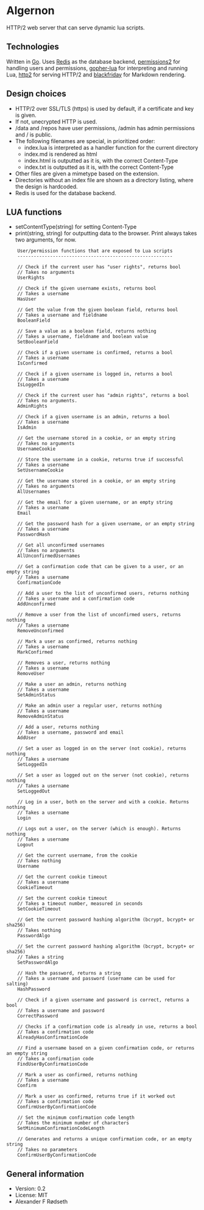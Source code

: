 # Algernon

HTTP/2 web server that can serve dynamic lua scripts.

Technologies
------------

Written in [Go](https://golang.org). Uses [Redis](https://redis.io) as the database backend, [permissions2](https://github.com/xyproto/permissions2) for handling users and permissions, [gopher-lua](https://github.com/yuin/gopher-lua) for interpreting and running Lua, [http2](https://github.com/bradfitz/http2) for serving HTTP/2 and [blackfriday](https://github.com/russross/blackfriday) for Markdown rendering.

Design choices
--------------
* HTTP/2 over SSL/TLS (https) is used by default, if a certificate and key is given.
* If not, unecrypted HTTP is used.
* /data and /repos have user permissions, /admin has admin permissions and / is public.
* The following filenames are special, in prioritized order:
    * index.lua is interpreted as a handler function for the current directory
    * index.md is rendered as html
    * index.html is outputted as it is, with the correct Content-Type
    * index.txt is outputted as it is, with the correct Content-Type
* Other files are given a mimetype based on the extension.
* Directories without an index file are shown as a directory listing, where the design is hardcoded.
* Redis is used for the database backend.

LUA functions
-------------
* setContentType(string) for setting Content-Type
* print(string, string) for outputting data to the browser. Print always takes two arguments, for now.

~~~
    User/permission functions that are exposed to Lua scripts
    ---------------------------------------------------------

	// Check if the current user has "user rights", returns bool
	// Takes no arguments
	UserRights

	// Check if the given username exists, returns bool
	// Takes a username
	HasUser

	// Get the value from the given boolean field, returns bool
	// Takes a username and fieldname
	BooleanField

	// Save a value as a boolean field, returns nothing
	// Takes a username, fieldname and boolean value
	SetBooleanField

	// Check if a given username is confirmed, returns a bool
	// Takes a username
	IsConfirmed

	// Check if a given username is logged in, returns a bool
	// Takes a username
	IsLoggedIn

	// Check if the current user has "admin rights", returns a bool
	// Takes no arguments.
	AdminRights

	// Check if a given username is an admin, returns a bool
	// Takes a username
	IsAdmin

	// Get the username stored in a cookie, or an empty string
	// Takes no arguments
	UsernameCookie

	// Store the username in a cookie, returns true if successful
	// Takes a username
	SetUsernameCookie

	// Get the username stored in a cookie, or an empty string
	// Takes no arguments
	AllUsernames

	// Get the email for a given username, or an empty string
	// Takes a username
	Email

	// Get the password hash for a given username, or an empty string
	// Takes a username
	PasswordHash

	// Get all unconfirmed usernames
	// Takes no arguments
	AllUnconfirmedUsernames

	// Get a confirmation code that can be given to a user, or an empty string
	// Takes a username
	ConfirmationCode

	// Add a user to the list of unconfirmed users, returns nothing
	// Takes a username and a confirmation code
	AddUnconfirmed

	// Remove a user from the list of unconfirmed users, returns nothing
	// Takes a username
	RemoveUnconfirmed

	// Mark a user as confirmed, returns nothing
	// Takes a username
	MarkConfirmed

	// Removes a user, returns nothing
	// Takes a username
	RemoveUser

	// Make a user an admin, returns nothing
	// Takes a username
	SetAdminStatus

	// Make an admin user a regular user, returns nothing
	// Takes a username
	RemoveAdminStatus

	// Add a user, returns nothing
	// Takes a username, password and email
	AddUser

	// Set a user as logged in on the server (not cookie), returns nothing
	// Takes a username
	SetLoggedIn

	// Set a user as logged out on the server (not cookie), returns nothing
	// Takes a username
	SetLoggedOut

	// Log in a user, both on the server and with a cookie. Returns nothing
	// Takes a username
	Login

	// Logs out a user, on the server (which is enough). Returns nothing
	// Takes a username
	Logout

	// Get the current username, from the cookie
	// Takes nothing
	Username

	// Get the current cookie timeout
	// Takes a username
	CookieTimeout

	// Set the current cookie timeout
	// Takes a timeout number, measured in seconds
	SetCookieTimeout

	// Get the current password hashing algorithm (bcrypt, bcrypt+ or sha256)
	// Takes nothing
	PasswordAlgo

	// Set the current password hashing algorithm (bcrypt, bcrypt+ or sha256)
	// Takes a string
	SetPasswordAlgo

	// Hash the password, returns a string
	// Takes a username and password (username can be used for salting)
	HashPassword

	// Check if a given username and password is correct, returns a bool
	// Takes a username and password
	CorrectPassword

	// Checks if a confirmation code is already in use, returns a bool
	// Takes a confirmation code
	AlreadyHasConfirmationCode

	// Find a username based on a given confirmation code, or returns an empty string
	// Takes a confirmation code
	FindUserByConfirmationCode

	// Mark a user as confirmed, returns nothing
	// Takes a username
	Confirm

	// Mark a user as confirmed, returns true if it worked out
	// Takes a confirmation code
	ConfirmUserByConfirmationCode

	// Set the minimum confirmation code length
	// Takes the minimum number of characters
	SetMinimumConfirmationCodeLength

	// Generates and returns a unique confirmation code, or an empty string
	// Takes no parameters
	ConfirmUserByConfirmationCode
~~~

General information
-------------------

* Version: 0.2
* License: MIT
* Alexander F Rødseth

